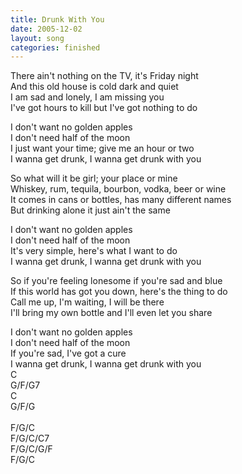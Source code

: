 ```yaml
---
title: Drunk With You
date: 2005-12-02
layout: song
categories: finished
---
```

There ain't nothing on the TV, it's Friday night  
And this old house is cold dark and quiet  
I am sad and lonely, I am missing you  
I've got hours to kill but I've got nothing to do

<div class="chorus">
  I don't want no golden apples<br/>
  I don't need half of the moon<br/>
  I just want your time; give me an hour or two<br/>
  I wanna get drunk, I wanna get drunk with you
</div>

So what will it be girl; your place or mine  
Whiskey, rum, tequila, bourbon, vodka, beer or wine  
It comes in cans or bottles, has many different names  
But drinking alone it just ain't the same

<div class="chorus">
  I don't want no golden apples<br/>
  I don't need half of the moon<br/>
  It's very simple, here's what I want to do<br/>
  I wanna get drunk, I wanna get drunk with you
</div>

So if you're feeling lonesome if you're sad and blue  
If this world has got you down, here's the thing to do  
Call me up, I'm waiting, I will be there  
I'll bring my own bottle and I'll even let you share

<div class="chorus">
  I don't want no golden apples<br/>
  I don't need half of the moon<br/>
  If you're sad, I've got a cure<br/>
  I wanna get drunk, I wanna get drunk with you
</div>

<div class="chords">
  C<br/>
  G/F/G7<br/>
  C<br/>
  G/F/G<br/>
  <br/>
  F/G/C<br/>
  F/G/C/C7<br/>
  F/G/C/G/F<br/>
  F/G/C
</div>

